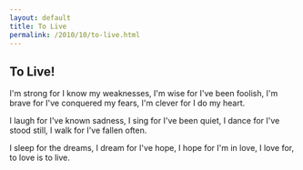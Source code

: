 ```yaml
---
layout: default
title: To Live
permalink: /2010/10/to-live.html
---
```


To Live!
--------

I'm strong for I know my weaknesses,
I'm wise for I've been foolish,
I'm brave for I've conquered my fears,
I'm clever for I do my heart.

I laugh for I've known sadness,
I sing for I've been quiet,
I dance for I've stood still,
I walk for I've fallen often.

I sleep for the dreams,
I dream for I've hope,
I hope for I'm in love,
I love for, to love is to live.
